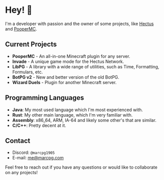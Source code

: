 # Hey! 👋

I'm a developer with passion and the owner of some projects, like [Hectus](https://github.com/HectusNet) and [PooperMC](https://github.com/MarcPG1905/PooperMC).

## Current Projects

- **PooperMC** - An all-in-one Minecraft plugin for any server.
- **Invade** - A unique game mode for the Hectus Network.
- **LibPG** - A library with a wide range of utilities, such as Time, Formatting, Formulars, etc.
- **BotPG v2** - New and better version of the old BotPG.
- **Wizard Duels** - Plugin for another Minecraft server.

## Programming Languages

- **Java**: My most used language which I'm most experienced with.
- **Rust**: My other main language, which I'm very familiar with.
- **Assembly**: x86_64, ARM, IA-64 and likely some other's that are similar.
- **C/C++**: Pretty decent at it.

## Contact

- Discord: `@marcpg1905`
- E-mail: [me@marcpg.com](mailto:me@marcpg.com)

Feel free to reach out if you have any questions or would like to collaborate on any projects!
